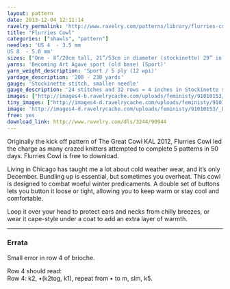 ```yaml
---
layout: pattern
date: 2013-12-04 12:11:14
ravelry_permalink: 'http://www.ravelry.com/patterns/library/flurries-cowl'
title: "Flurries Cowl"
categories: ["shawls", "pattern"]
needles: 'US 4  - 3.5 mm
US 8  - 5.0 mm'
sizes: ["One - 8”/20cm tall, 21”/53cm in diameter (stockinette) 29” in diameter (brioche/garter) 20”/51cm in diameter (second buttons)."]
yarns: 'Becoming Art Agave sport (old base) (Sport)'
yarn_weight_description: 'Sport / 5 ply (12 wpi)'
yardage_description: '200 - 230 yards'
gauge: 'Stockinette stitch, smaller needle'
gauge_description: '24 stitches and 32 rows = 4 inches in Stockinette stitch, smaller needle'
images: ["http://images4-b.ravelrycache.com/uploads/feministy/91010153/_D7C4101_medium.jpg", "http://images4.ravelrycache.com/uploads/GabiVarga/134411804/PC100044_medium.JPG", "http://images4-b.ravelrycache.com/uploads/feministy/91010100/_D7C4070_medium.jpg", "http://images4-b.ravelrycache.com/uploads/feministy/91010118/_D7C4086_medium.jpg", "http://images4.ravelrycache.com/uploads/feministy/91010186/_D7C4117_medium.jpg"]
tiny_images: ["http://images4-d.ravelrycache.com/uploads/feministy/91010153/_D7C4101_square.jpg", "http://images4-b.ravelrycache.com/uploads/GabiVarga/134411804/PC100044_square.JPG", "http://images4.ravelrycache.com/uploads/feministy/91010100/_D7C4070_square.jpg", "http://images4.ravelrycache.com/uploads/feministy/91010118/_D7C4086_square.jpg", "http://images4-b.ravelrycache.com/uploads/feministy/91010186/_D7C4117_square.jpg"]
image: 'http://images4-d.ravelrycache.com/uploads/feministy/91010153/_D7C4101_square.jpg'
free: yes
download_link: http://www.ravelry.com/dls/3244/90944
---
```

<p>Originally the kick off pattern of The Great Cowl KAL 2012, Flurries Cowl led the charge as many crazed knitters attempted to complete 5 patterns in 50 days. Flurries Cowl is free to download.</p>

<p>Living in Chicago has taught me a lot about cold weather wear, and it’s only December. Bundling up is essential, but sometimes you overheat. This cowl is designed to combat woeful winter predicaments. A double set of buttons lets you button it loose or tight, allowing you to keep warm or stay cool and comfortable.</p>

<p>Loop it over your head to protect ears and necks from chilly breezes, or wear it cape-style under a coat to add an extra layer of warmth.</p>
<hr />
<h3 id='errata'>Errata</h3>

<p>Small error in row 4 of brioche.</p>

<p>Row 4 should read: <br />Row 4: k2, •(k2tog, k1), repeat from • to m, slm, k5.</p>